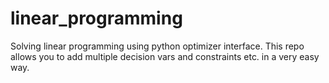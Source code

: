 # linear_programming
Solving linear programming using python optimizer interface. This repo allows you to add multiple decision vars and constraints etc. in a very easy way.
